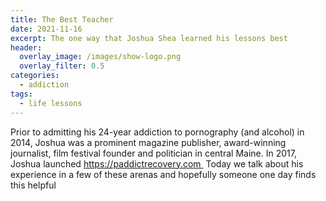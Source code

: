 ```yaml
---
title: The Best Teacher
date: 2021-11-16
excerpt: The one way that Joshua Shea learned his lessons best 
header:
  overlay_image: /images/show-logo.png
  overlay_filter: 0.5
categories: 
  - addiction
tags:
  - life lessons
---
```

<!--<iframe src='https://open.spotify.com/embed/episode/1s7Ggna07NMkxhhtuUqSUI' width='80%' height='232' frameborder='0' allowtransparency='true' allow='encrypted-media'></iframe>-->

Prior to admitting his 24-year addiction to pornography (and alcohol) in 2014, Joshua was a prominent magazine publisher, award-winning journalist, film festival founder and politician in central Maine.
In 2017, Joshua launched https://paddictrecovery.com 
Today we talk about his experience in a few of these arenas and hopefully someone one day finds this helpful
